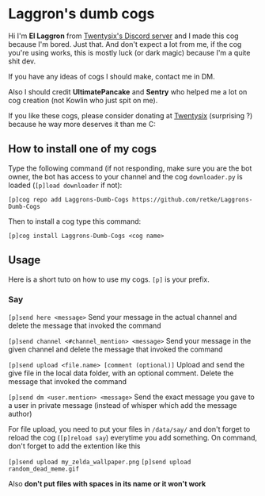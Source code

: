 # Laggron's dumb cogs

Hi I'm **El Laggron** from [Twentysix's Discord server](https://discord.gg/red) and I made this cog because I'm bored. Just that. And don't expect a lot from me, if the cog you're using works, this is mostly luck (or dark magic) because I'm a quite shit dev. 

If you have any ideas of cogs I should make, contact me in DM. 

Also I should credit **UltimatePancake** and **Sentry** who helped me a lot on cog creation (not Kowlin who just spit on me).

If you like these cogs, please consider donating at [Twentysix](https://www.patreon.com/Twentysix26) (surprising ?) because he way more deserves it than me C:

## How to install one of my cogs

Type the following command (if not responding, make sure you are the bot owner, the bot has access to your channel and the cog `downloader.py` is loaded (`[p]load downloader` if not):

`[p]cog repo add Laggrons-Dumb-Cogs https://github.com/retke/Laggrons-Dumb-Cogs`

Then to install a cog type this command:

`[p]cog install Laggrons-Dumb-Cogs <cog name>`

## Usage

Here is a short tuto on how to use my cogs. `[p]` is your prefix.

### Say

`[p]send here <message>` Send your message in the actual channel and delete the message that invoked the command

`[p]send channel <#channel_mention> <message>` Send your message in the given channel and delete the message that invoked the command

`[p]send upload <file.name> [comment (optional)]` Upload and send the give file in the local data folder, with an optional comment. Delete the message that invoked the command

`[p]send dm <user.mention> <message>` Send the exact message you gave to a user in private message (instead of whisper which add the message author)

For file upload, you need to put your files in `/data/say/` and don't forget to reload the cog (`[p]reload say`) everytime you add something. On command, don't forget to add the extention like this

`[p]send upload my_zelda_wallpaper.png` `[p]send upload random_dead_meme.gif`

Also **don't put files with spaces in its name or it won't work**
